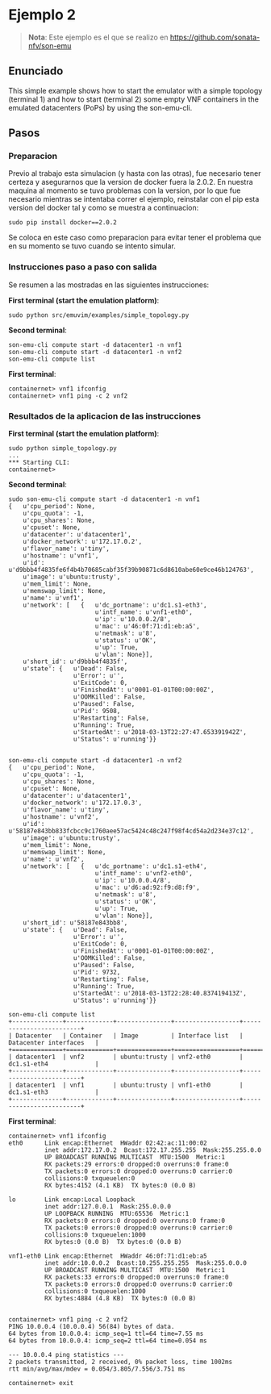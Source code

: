 # Ejemplo 2

> **Nota**: Este ejemplo es el que se realizo en https://github.com/sonata-nfv/son-emu

## Enunciado
This simple example shows how to start the emulator with a simple topology (terminal 1) and how to start (terminal 2) some empty VNF containers in the emulated datacenters (PoPs) by using the son-emu-cli.

## Pasos

### Preparacion

Previo al trabajo esta simulacion (y hasta con las otras), fue necesario tener certeza y asegurarnos que la version de docker fuera la 2.0.2. En nuestra maquina al momento se tuvo problemas con la version, por lo que fue necesario mientras se intentaba correr el ejemplo, reinstalar con el pip esta version del docker tal y como se muestra a continuacion:

```
sudo pip install docker==2.0.2
```

Se coloca en este caso como preparacion para evitar tener el problema que en su momento se tuvo cuando se intento simular.

### Instrucciones paso a paso con salida

Se resumen a las mostradas en las siguientes instrucciones:

**First terminal (start the emulation platform)**:

```
sudo python src/emuvim/examples/simple_topology.py
```

**Second terminal**:

```
son-emu-cli compute start -d datacenter1 -n vnf1
son-emu-cli compute start -d datacenter1 -n vnf2
son-emu-cli compute list
```

**First terminal**:
```
containernet> vnf1 ifconfig
containernet> vnf1 ping -c 2 vnf2
```

### Resultados de la aplicacion de las instrucciones

**First terminal (start the emulation platform)**:

```
sudo python simple_topology.py
...
*** Starting CLI:
containernet> 
```

**Second terminal**:

```
sudo son-emu-cli compute start -d datacenter1 -n vnf1
{   u'cpu_period': None,
    u'cpu_quota': -1,
    u'cpu_shares': None,
    u'cpuset': None,
    u'datacenter': u'datacenter1',
    u'docker_network': u'172.17.0.2',
    u'flavor_name': u'tiny',
    u'hostname': u'vnf1',
    u'id': u'd9bbb4f4835fe6f4b4b70685cabf35f39b90871c6d8610abe60e9ce46b124763',
    u'image': u'ubuntu:trusty',
    u'mem_limit': None,
    u'memswap_limit': None,
    u'name': u'vnf1',
    u'network': [   {   u'dc_portname': u'dc1.s1-eth3',
                        u'intf_name': u'vnf1-eth0',
                        u'ip': u'10.0.0.2/8',
                        u'mac': u'46:0f:71:d1:eb:a5',
                        u'netmask': u'8',
                        u'status': u'OK',
                        u'up': True,
                        u'vlan': None}],
    u'short_id': u'd9bbb4f4835f',
    u'state': {   u'Dead': False,
                  u'Error': u'',
                  u'ExitCode': 0,
                  u'FinishedAt': u'0001-01-01T00:00:00Z',
                  u'OOMKilled': False,
                  u'Paused': False,
                  u'Pid': 9508,
                  u'Restarting': False,
                  u'Running': True,
                  u'StartedAt': u'2018-03-13T22:27:47.653391942Z',
                  u'Status': u'running'}}


son-emu-cli compute start -d datacenter1 -n vnf2
{   u'cpu_period': None,
    u'cpu_quota': -1,
    u'cpu_shares': None,
    u'cpuset': None,
    u'datacenter': u'datacenter1',
    u'docker_network': u'172.17.0.3',
    u'flavor_name': u'tiny',
    u'hostname': u'vnf2',
    u'id': u'58187e843bb833fcbcc9c1760aee57ac5424c48c247f98f4cd54a2d234e37c12',
    u'image': u'ubuntu:trusty',
    u'mem_limit': None,
    u'memswap_limit': None,
    u'name': u'vnf2',
    u'network': [   {   u'dc_portname': u'dc1.s1-eth4',
                        u'intf_name': u'vnf2-eth0',
                        u'ip': u'10.0.0.4/8',
                        u'mac': u'd6:ad:92:f9:d8:f9',
                        u'netmask': u'8',
                        u'status': u'OK',
                        u'up': True,
                        u'vlan': None}],
    u'short_id': u'58187e843bb8',
    u'state': {   u'Dead': False,
                  u'Error': u'',
                  u'ExitCode': 0,
                  u'FinishedAt': u'0001-01-01T00:00:00Z',
                  u'OOMKilled': False,
                  u'Paused': False,
                  u'Pid': 9732,
                  u'Restarting': False,
                  u'Running': True,
                  u'StartedAt': u'2018-03-13T22:28:40.837419413Z',
                  u'Status': u'running'}}
                  
son-emu-cli compute list
+--------------+-------------+---------------+------------------+-------------------------+
| Datacenter   | Container   | Image         | Interface list   | Datacenter interfaces   |
+==============+=============+===============+==================+=========================+
| datacenter1  | vnf2        | ubuntu:trusty | vnf2-eth0        | dc1.s1-eth4             |
+--------------+-------------+---------------+------------------+-------------------------+
| datacenter1  | vnf1        | ubuntu:trusty | vnf1-eth0        | dc1.s1-eth3             |
+--------------+-------------+---------------+------------------+-------------------------+
```
**First terminal**:

```
containernet> vnf1 ifconfig
eth0      Link encap:Ethernet  HWaddr 02:42:ac:11:00:02  
          inet addr:172.17.0.2  Bcast:172.17.255.255  Mask:255.255.0.0
          UP BROADCAST RUNNING MULTICAST  MTU:1500  Metric:1
          RX packets:29 errors:0 dropped:0 overruns:0 frame:0
          TX packets:0 errors:0 dropped:0 overruns:0 carrier:0
          collisions:0 txqueuelen:0 
          RX bytes:4152 (4.1 KB)  TX bytes:0 (0.0 B)

lo        Link encap:Local Loopback  
          inet addr:127.0.0.1  Mask:255.0.0.0
          UP LOOPBACK RUNNING  MTU:65536  Metric:1
          RX packets:0 errors:0 dropped:0 overruns:0 frame:0
          TX packets:0 errors:0 dropped:0 overruns:0 carrier:0
          collisions:0 txqueuelen:1000 
          RX bytes:0 (0.0 B)  TX bytes:0 (0.0 B)

vnf1-eth0 Link encap:Ethernet  HWaddr 46:0f:71:d1:eb:a5  
          inet addr:10.0.0.2  Bcast:10.255.255.255  Mask:255.0.0.0
          UP BROADCAST RUNNING MULTICAST  MTU:1500  Metric:1
          RX packets:33 errors:0 dropped:0 overruns:0 frame:0
          TX packets:0 errors:0 dropped:0 overruns:0 carrier:0
          collisions:0 txqueuelen:1000 
          RX bytes:4884 (4.8 KB)  TX bytes:0 (0.0 B)


containernet> vnf1 ping -c 2 vnf2
PING 10.0.0.4 (10.0.0.4) 56(84) bytes of data.
64 bytes from 10.0.0.4: icmp_seq=1 ttl=64 time=7.55 ms
64 bytes from 10.0.0.4: icmp_seq=2 ttl=64 time=0.054 ms

--- 10.0.0.4 ping statistics ---
2 packets transmitted, 2 received, 0% packet loss, time 1002ms
rtt min/avg/max/mdev = 0.054/3.805/7.556/3.751 ms

containernet> exit
```


